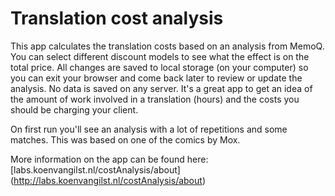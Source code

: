 # Translation cost analysis

This app calculates the translation costs based on an analysis from MemoQ. You can select different discount models to see what the effect is on the total price. All changes are saved to local storage (on your computer) so you can exit your browser and come back later to review or update the analysis. No data is saved on any server. It's a great app to get an idea of the amount of work involved in a translation (hours) and the costs you should be charging your client.

On first run you'll see an analysis with a lot of repetitions and some matches. This was based on one of the comics by Mox.

More information on the app can be found here: [labs.koenvangilst.nl/costAnalysis/about] (http://labs.koenvangilst.nl/costAnalysis/about)
